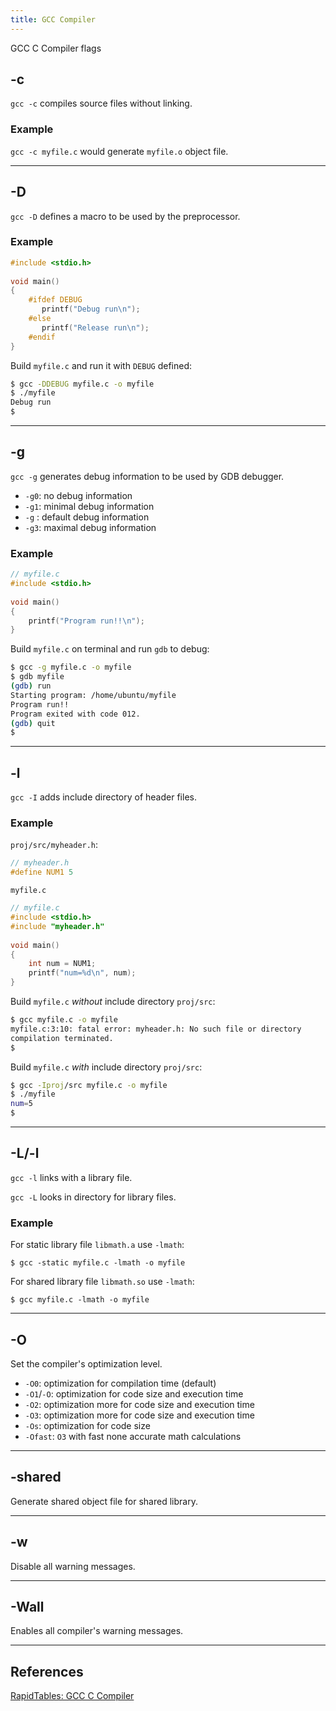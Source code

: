 ```yaml
---
title: GCC Compiler
---
```


GCC C Compiler flags

<!--more-->

## -c

`gcc -c` compiles source files without linking.

### Example

`gcc -c myfile.c` would generate `myfile.o` object file.

---

## -D
`gcc -D` defines a macro to be used by the preprocessor.

### Example

```c
#include <stdio.h>
 
void main()
{
    #ifdef DEBUG    
       printf("Debug run\n");
    #else
       printf("Release run\n");
    #endif
}
```

Build `myfile.c` and run it with `DEBUG` defined:

```bash
$ gcc -DDEBUG myfile.c -o myfile
$ ./myfile
Debug run
$
```

---

## -g

`gcc -g` generates debug information to be used by GDB debugger.

* `-g0`: no debug information
* `-g1`: minimal debug information
* `-g` : default debug information
* `-g3`: maximal debug information

### Example

```c
// myfile.c
#include <stdio.h>
 
void main()
{
    printf("Program run!!\n");
}
```

Build `myfile.c` on terminal and run `gdb` to debug:

```bash
$ gcc -g myfile.c -o myfile
$ gdb myfile
(gdb) run
Starting program: /home/ubuntu/myfile
Program run!!
Program exited with code 012.
(gdb) quit
$
```

---


## -l

`gcc -I` adds include directory of header files.

### Example

`proj/src/myheader.h`:
```c
// myheader.h
#define NUM1 5
```

`myfile.c`
```c
// myfile.c
#include <stdio.h>
#include "myheader.h"
 
void main()
{
    int num = NUM1;
    printf("num=%d\n", num);
}
```

Build `myfile.c` *without* include directory `proj/src`:

```bash
$ gcc myfile.c -o myfile
myfile.c:3:10: fatal error: myheader.h: No such file or directory
compilation terminated.
$
```

Build `myfile.c` *with* include directory `proj/src`:

```bash
$ gcc -Iproj/src myfile.c -o myfile
$ ./myfile
num=5
$
```
---

## -L/-l

`gcc -l` links with a library file.

`gcc -L` looks in directory for library files.

### Example

For static library file `libmath.a` use `-lmath`:

```
$ gcc -static myfile.c -lmath -o myfile
```

For shared library file `libmath.so` use `-lmath`:

```
$ gcc myfile.c -lmath -o myfile
```

---

## -O

Set the compiler's optimization level.

* `-O0`: optimization for compilation time (default)
* `-O1`/`-O`: optimization for code size and execution time
* `-O2`: optimization more for code size and execution time
* `-O3`: optimization more for code size and execution time
* `-Os`: optimization for code size
* `-Ofast`: `O3` with fast none accurate math calculations


---

## -shared

Generate shared object file for shared library.

---

## -w

Disable all warning messages.

---

## -Wall

Enables all compiler's warning messages.

---

## References

[RapidTables: GCC C Compiler](https://www.rapidtables.com/code/linux/gcc.html)
